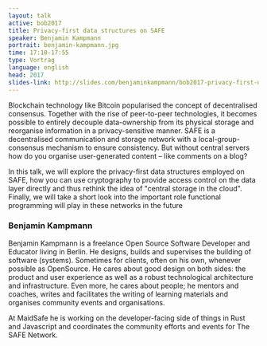 ```yaml
---
layout: talk
active: bob2017
title: Privacy-first data structures on SAFE 
speaker: Benjamin Kampmann
portrait: benjamin-kampmann.jpg
time: 17:10-17:55
type: Vortrag
language: english
head: 2017
slides-link: http://slides.com/benjaminkampmann/bob2017-privacy-first-data-structures#/
---
```


Blockchain technology like Bitcoin popularised the concept of decentralised
consensus. Together with the rise of peer-to-peer technologies, it becomes
possible to entirely decouple data-ownership from its physical storage and
reorganise information in a privacy-sensitive manner. SAFE is a
decentralised communication and storage network with a
local-group-consensus mechanism to ensure consistency. But without central
servers how do you organise user-generated content – like comments on a
blog?

In this talk, we will explore the privacy-first data structures employed on
SAFE, how you can use cryptography to provide access control on the data
layer directly and thus rethink the idea of "central storage in the cloud".
Finally, we will take a short look into the important role functional
programming will play in these networks in the future

### Benjamin Kampmann

Benjamin Kampmann is a freelance Open Source Software Developer and
Educator living in Berlin. He designs, builds and supervises the building
of software (systems). Sometimes for clients, often on his own, whenever
possible as OpenSource. He cares about good design on both sides: the
product and user experience as well as a robust technological architecture
and infrastructure. Even more, he cares about people; he mentors and
coaches, writes and facilitates the writing of learning materials and
organises community events and organisations.

At MaidSafe he is working on the developer-facing side of things in Rust
and Javascript and coordinates the community efforts and events for The
SAFE Network.
